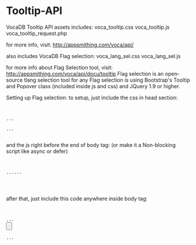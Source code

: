 # Tooltip-API
VocaDB Tooltip API assets includes:
voca_tooltip.css
voca_tooltip.js
voca_tooltip_request.php

for more info, visit: http://appsmithing.com/voca/api/

also includes VocaDB Flag selection:
voca_lang_sel.css
voca_lang_sel.js

for more info about Flag Selection tool, visit: http://appsmithing.com/voca/api/docu/tooltip
Flag selection is an open-source tlang selection tool for any 
Flag selection is using Bootstrap's Tooltip and Popover class (included inside js and css) and JQuery 1.9 or higher.

Setting up Flag selection:
to setup, just include the css in head section:
<code>
<head>
...
<link href="PATH/TO/voca_lang_sel.css" rel="stylesheet" type="text/css" />
...
</head>
</code>

and the js right before the end of body tag: (or make it a Non-blocking script like async or defer)
<code>
<body>
......
<script type="text/javascript" src="PATH/TO/jquery.min.js" language="JavaScript"></script>
<script type="text/javascript" src="PATH/TO/voca_lang_sel.js" language="JavaScript"></script>
</body>
</code>

after that, just include this code anywhere inside body tag:
<code>
<body>
...
<button class="vocadb_lang_select flag_settings">
</button>
<input type="hidden" id="tlang"/>
...
</body>
</code>
